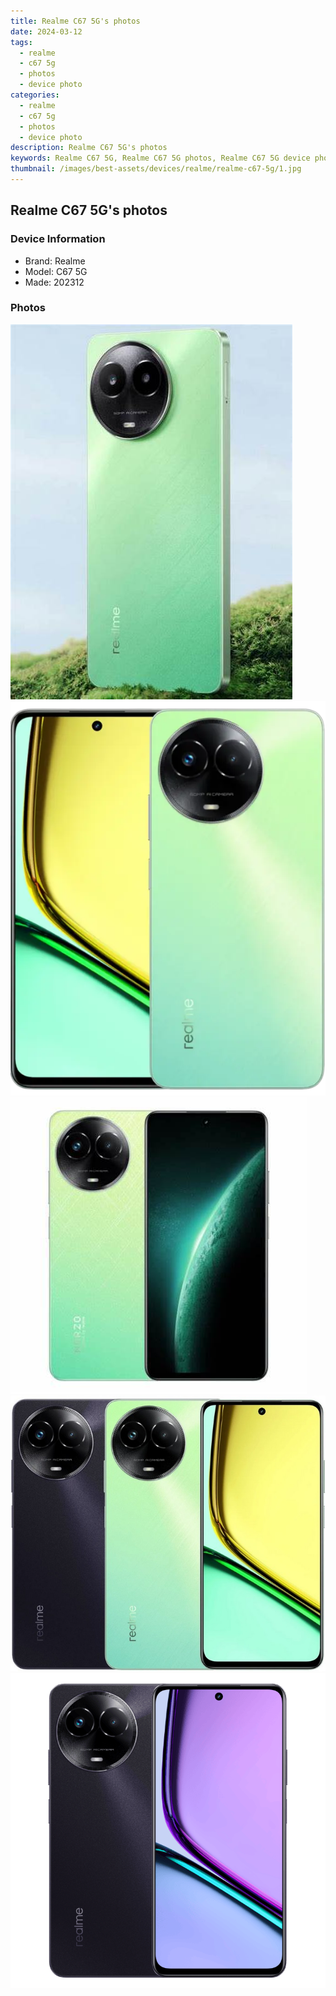 ```yaml
---
title: Realme C67 5G's photos
date: 2024-03-12
tags: 
  - realme
  - c67 5g
  - photos
  - device photo
categories: 
  - realme
  - c67 5g
  - photos
  - device photo
description: Realme C67 5G's photos
keywords: Realme C67 5G, Realme C67 5G photos, Realme C67 5G device photo
thumbnail: /images/best-assets/devices/realme/realme-c67-5g/1.jpg
---
```


## Realme C67 5G's photos

### Device Information

- Brand: Realme
- Model: C67 5G
- Made: 202312

### Photos

![/images/best-assets/devices/realme/realme-c67-5g/1.jpg](/images/best-assets/devices/realme/realme-c67-5g/1.jpg)
![/images/best-assets/devices/realme/realme-c67-5g/2.jpg](/images/best-assets/devices/realme/realme-c67-5g/2.jpg)
![/images/best-assets/devices/realme/realme-c67-5g/3.jpg](/images/best-assets/devices/realme/realme-c67-5g/3.jpg)
![/images/best-assets/devices/realme/realme-c67-5g/4.jpg](/images/best-assets/devices/realme/realme-c67-5g/4.jpg)
![/images/best-assets/devices/realme/realme-c67-5g/5.jpg](/images/best-assets/devices/realme/realme-c67-5g/5.jpg)
